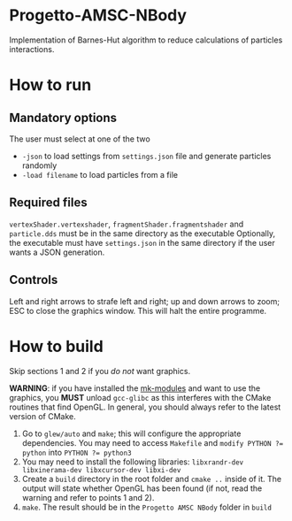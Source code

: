 # Progetto-AMSC-NBody

Implementation of Barnes-Hut algorithm to reduce calculations of particles interactions.

# How to run
## Mandatory options
The user must select at one of the two
- `-json` to load settings from `settings.json` file and generate particles randomly
- `-load filename` to load particles from a file

## Required files
`vertexShader.vertexshader`, `fragmentShader.fragmentshader` and `particle.dds` must be in the same directory as the executable
Optionally, the executable must have `settings.json` in the same directory if the user wants a JSON generation.

## Controls
Left and right arrows to strafe left and right; up and down arrows to zoom; ESC to close the graphics window. This will halt the entire programme.

# How to build 
Skip sections 1 and 2 if you _do not_ want graphics.

**WARNING**: if you have installed the [mk-modules](https://github.com/elauksap/mk) and want to use the graphics, you **MUST** unload `gcc-glibc` as this interferes with the CMake routines that find OpenGL. In general, you should always refer to the latest version of CMake.
1. Go to `glew/auto` and `make`; this will configure the appropriate dependencies. You may need to access `Makefile` and `modify PYTHON ?= python` into `PYTHON ?= python3`
2. You may need to install the following libraries: `libxrandr-dev libxinerama-dev libxcursor-dev libxi-dev`
3. Create a `build` directory in the root folder and `cmake ..` inside of it. The output will state whether OpenGL has been found (if not, read the warning and refer to points 1 and 2).
4. `make`. The result should be in the `Progetto AMSC NBody` folder in `build`
